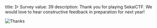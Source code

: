 title: ▻ Survey
value: 39
description: Thank you for playing SekaiCTF. We would love to hear constructive feedback in preparation for next year!

![Thanks](https://puu.sh/Jnx88/c11bdf9f12.png)